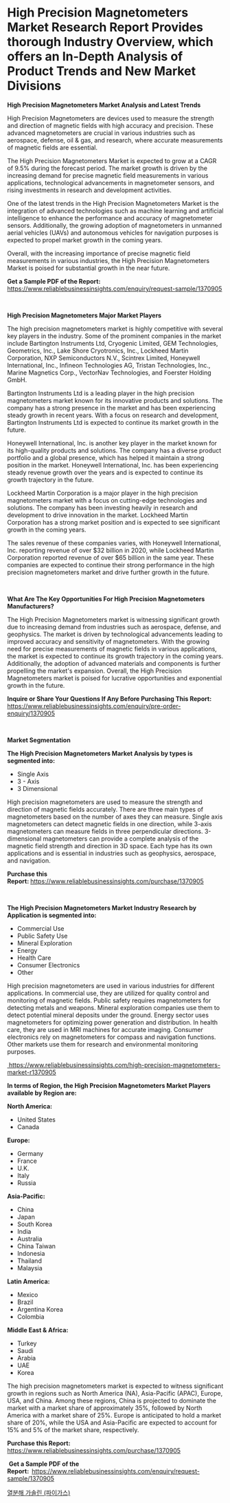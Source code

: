 <p><h1>High Precision Magnetometers Market Research Report Provides thorough Industry Overview, which offers an In-Depth Analysis of Product Trends and New Market Divisions</h1></p><p><strong>High Precision Magnetometers Market Analysis and Latest Trends</strong></p>
<p><p>High Precision Magnetometers are devices used to measure the strength and direction of magnetic fields with high accuracy and precision. These advanced magnetometers are crucial in various industries such as aerospace, defense, oil & gas, and research, where accurate measurements of magnetic fields are essential.</p><p>The High Precision Magnetometers Market is expected to grow at a CAGR of 9.5% during the forecast period. The market growth is driven by the increasing demand for precise magnetic field measurements in various applications, technological advancements in magnetometer sensors, and rising investments in research and development activities.</p><p>One of the latest trends in the High Precision Magnetometers Market is the integration of advanced technologies such as machine learning and artificial intelligence to enhance the performance and accuracy of magnetometer sensors. Additionally, the growing adoption of magnetometers in unmanned aerial vehicles (UAVs) and autonomous vehicles for navigation purposes is expected to propel market growth in the coming years.</p><p>Overall, with the increasing importance of precise magnetic field measurements in various industries, the High Precision Magnetometers Market is poised for substantial growth in the near future.</p></p>
<p><strong>Get a Sample PDF of the Report:&nbsp;</strong> <a href="https://www.reliablebusinessinsights.com/enquiry/request-sample/1370905">https://www.reliablebusinessinsights.com/enquiry/request-sample/1370905</a></p>
<p>&nbsp;</p>
<p><strong>High Precision Magnetometers Major Market Players</strong></p>
<p><p>The high precision magnetometers market is highly competitive with several key players in the industry. Some of the prominent companies in the market include Bartington Instruments Ltd, Cryogenic Limited, GEM Technologies, Geometrics, Inc., Lake Shore Cryotronics, Inc., Lockheed Martin Corporation, NXP Semiconductors N.V., Scintrex Limited, Honeywell International, Inc., Infineon Technologies AG, Tristan Technologies, Inc., Marine Magnetics Corp., VectorNav Technologies, and Foerster Holding GmbH.</p><p>Bartington Instruments Ltd is a leading player in the high precision magnetometers market known for its innovative products and solutions. The company has a strong presence in the market and has been experiencing steady growth in recent years. With a focus on research and development, Bartington Instruments Ltd is expected to continue its market growth in the future.</p><p>Honeywell International, Inc. is another key player in the market known for its high-quality products and solutions. The company has a diverse product portfolio and a global presence, which has helped it maintain a strong position in the market. Honeywell International, Inc. has been experiencing steady revenue growth over the years and is expected to continue its growth trajectory in the future.</p><p>Lockheed Martin Corporation is a major player in the high precision magnetometers market with a focus on cutting-edge technologies and solutions. The company has been investing heavily in research and development to drive innovation in the market. Lockheed Martin Corporation has a strong market position and is expected to see significant growth in the coming years.</p><p>The sales revenue of these companies varies, with Honeywell International, Inc. reporting revenue of over $32 billion in 2020, while Lockheed Martin Corporation reported revenue of over $65 billion in the same year. These companies are expected to continue their strong performance in the high precision magnetometers market and drive further growth in the future.</p></p>
<p>&nbsp;</p>
<p><strong>What Are The Key Opportunities For High Precision Magnetometers Manufacturers?</strong></p>
<p><p>The High Precision Magnetometers market is witnessing significant growth due to increasing demand from industries such as aerospace, defense, and geophysics. The market is driven by technological advancements leading to improved accuracy and sensitivity of magnetometers. With the growing need for precise measurements of magnetic fields in various applications, the market is expected to continue its growth trajectory in the coming years. Additionally, the adoption of advanced materials and components is further propelling the market's expansion. Overall, the High Precision Magnetometers market is poised for lucrative opportunities and exponential growth in the future.</p></p>
<p><strong>Inquire or Share Your Questions If Any Before Purchasing This Report:</strong> <a href="https://www.reliablebusinessinsights.com/enquiry/pre-order-enquiry/1370905">https://www.reliablebusinessinsights.com/enquiry/pre-order-enquiry/1370905</a></p>
<p>&nbsp;</p>
<p><strong>Market Segmentation</strong></p>
<p><strong>The High Precision Magnetometers Market Analysis by types is segmented into:</strong></p>
<p><ul><li>Single Axis</li><li>3 - Axis</li><li>3 Dimensional</li></ul></p>
<p><p>High precision magnetometers are used to measure the strength and direction of magnetic fields accurately. There are three main types of magnetometers based on the number of axes they can measure. Single axis magnetometers can detect magnetic fields in one direction, while 3-axis magnetometers can measure fields in three perpendicular directions. 3-dimensional magnetometers can provide a complete analysis of the magnetic field strength and direction in 3D space. Each type has its own applications and is essential in industries such as geophysics, aerospace, and navigation.</p></p>
<p><strong>Purchase this Report:&nbsp;</strong><a href="https://www.reliablebusinessinsights.com/purchase/1370905">https://www.reliablebusinessinsights.com/purchase/1370905</a></p>
<p>&nbsp;</p>
<p><strong>The High Precision Magnetometers Market Industry Research by Application is segmented into:</strong></p>
<p><ul><li>Commercial Use</li><li>Public Safety Use</li><li>Mineral Exploration</li><li>Energy</li><li>Health Care</li><li>Consumer Electronics</li><li>Other</li></ul></p>
<p><p>High precision magnetometers are used in various industries for different applications. In commercial use, they are utilized for quality control and monitoring of magnetic fields. Public safety requires magnetometers for detecting metals and weapons. Mineral exploration companies use them to detect potential mineral deposits under the ground. Energy sector uses magnetometers for optimizing power generation and distribution. In health care, they are used in MRI machines for accurate imaging. Consumer electronics rely on magnetometers for compass and navigation functions. Other markets use them for research and environmental monitoring purposes.</p></p>
<p><a href="https://www.reliablebusinessinsights.com/high-precision-magnetometers-market-r1370905">&nbsp;https://www.reliablebusinessinsights.com/high-precision-magnetometers-market-r1370905</a></p>
<p><strong>In terms of Region, the High Precision Magnetometers Market Players available by Region are:</strong></p>
<p>
    <p> <strong> North America: </strong>
        <ul>
            <li>United States</li>
            <li>Canada</li>
        </ul>
        </p> 
    <p> <strong> Europe: </strong>
        <ul>
            <li>Germany</li>
            <li>France</li>
            <li>U.K.</li>
            <li>Italy</li>
            <li>Russia</li>
        </ul>
        </p> 
    <p> <strong> Asia-Pacific: </strong>
        <ul>
            <li>China</li>
            <li>Japan</li>
            <li>South Korea</li>
            <li>India</li>
            <li>Australia</li>
            <li>China Taiwan</li>
            <li>Indonesia</li>
            <li>Thailand</li>
            <li>Malaysia</li>
        </ul>
        </p> 
    <p> <strong> Latin America: </strong>
        <ul>
            <li>Mexico</li>
            <li>Brazil</li>
            <li>Argentina Korea</li>
            <li>Colombia</li>
        </ul>
        </p> 
    <p> <strong> Middle East & Africa: </strong>
        <ul>
            <li>Turkey</li>
            <li>Saudi</li>
            <li>Arabia</li>
            <li>UAE</li>
            <li>Korea</li>
        </ul>
    </p>
    </p>
<p><p>The high precision magnetometers market is expected to witness significant growth in regions such as North America (NA), Asia-Pacific (APAC), Europe, USA, and China. Among these regions, China is projected to dominate the market with a market share of approximately 35%, followed by North America with a market share of 25%. Europe is anticipated to hold a market share of 20%, while the USA and Asia-Pacific are expected to account for 15% and 5% of the market share, respectively.</p></p>
<p><strong>Purchase this Report: </strong><a href="https://www.reliablebusinessinsights.com/purchase/1370905">https://www.reliablebusinessinsights.com/purchase/1370905</a></p>
<p>&nbsp;<strong>Get a Sample PDF of the Report:&nbsp;&nbsp;</strong><a href="https://www.reliablebusinessinsights.com/enquiry/request-sample/1370905">https://www.reliablebusinessinsights.com/enquiry/request-sample/1370905</a></p>
<p><strong></strong></p>
<p><p><a href="https://medium.com/@danieldobroiu20221/%ED%94%BC%EB%A1%A4%EB%A6%AC%EC%8B%9C%EC%8A%A4-%EA%B0%80%EC%8A%A4-%ED%94%BC%EA%B0%80%EC%8A%A4-%EC%8B%9C%EC%9E%A5-%EC%A2%85%EB%A5%98-%EC%9D%91%EC%9A%A9-%EB%B0%8F-%EC%A7%80%EB%A6%AC%EC%97%90-%EB%8C%80%ED%95%9C-%ED%8F%AC%EA%B4%84%EC%A0%81%EC%9D%B8-%ED%8F%89%EA%B0%80-a45cfa58326c">열분해 가솔린 (파이가스)</a></p></p>